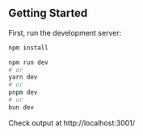 
## Getting Started

First, run the development server:
```bash 
npm install 
```
```bash
npm run dev
# or
yarn dev
# or
pnpm dev
# or
bun dev
```
Check output at http://localhost:3001/
